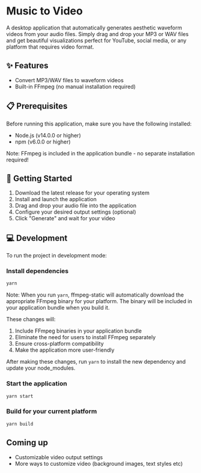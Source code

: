 # Music to Video

A desktop application that automatically generates aesthetic waveform videos from your audio files. Simply drag and drop your MP3 or WAV files and get beautiful visualizations perfect for YouTube, social media, or any platform that requires video format.

## ✨ Features

- Convert MP3/WAV files to waveform videos
- Built-in FFmpeg (no manual installation required)

## 📋 Prerequisites

Before running this application, make sure you have the following installed:

- Node.js (v14.0.0 or higher)
- npm (v6.0.0 or higher)

Note: FFmpeg is included in the application bundle - no separate installation required!

## 🚀 Getting Started

1. Download the latest release for your operating system
2. Install and launch the application
3. Drag and drop your audio file into the application
4. Configure your desired output settings (optional)
5. Click "Generate" and wait for your video

## 💻 Development

To run the project in development mode:

### Install dependencies

```bash
yarn
```

Note: When you run `yarn`, ffmpeg-static will automatically download the appropriate FFmpeg binary for your platform. The binary will be included in your application bundle when you build it.

These changes will:
1. Include FFmpeg binaries in your application bundle
2. Eliminate the need for users to install FFmpeg separately
3. Ensure cross-platform compatibility
4. Make the application more user-friendly

After making these changes, run `yarn` to install the new dependency and update your node_modules.

### Start the application

```bash
yarn start
```

### Build for your current platform

```bash
yarn build
```

## Coming up
- Customizable video output settings
- More ways to customize video (background images, text styles etc)


